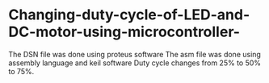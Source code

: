 # Changing-duty-cycle-of-LED-and-DC-motor-using-microcontroller-
The DSN file was done using proteus software
The asm file was done using assembly language and keil software 
Duty cycle changes from 25% to 50% to 75%.
